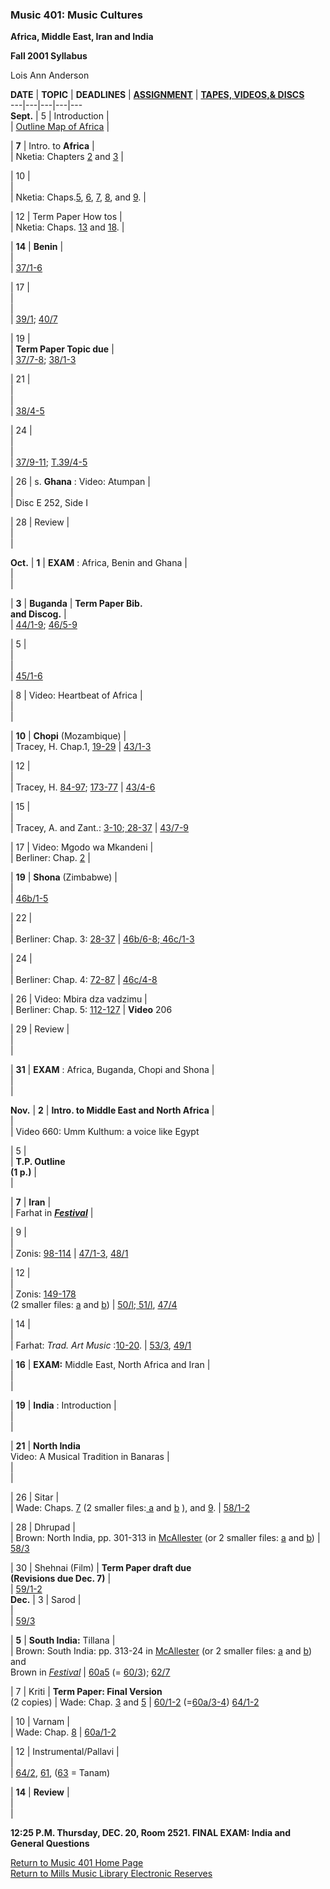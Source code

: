 ###  Music 401: Music Cultures

**Africa, Middle East, Iran and India**

**Fall 2001 Syllabus**

Lois Ann Anderson

**DATE** | **TOPIC** | **DEADLINES** | **[ASSIGNMENT](accessf2.htm)** |
**[TAPES, VIDEOS,& DISCS](tapeinde.htm)**  
---|---|---|---|---  
**Sept.** |  5 | Introduction |  
| [Outline Map of
Africa](http://geography.about.com/science/geography/library/blank/blxafrica.htm)
|  
  
  
| **7** |  Intro. to **Africa** |  
|  Nketia: Chapters [2](../../reserves/anderson401/nketia2.pdf) and
[3](../../reserves/anderson401/nketia3.pdf) |  
  
  
| 10 |  
|  
| Nketia: Chaps.[5](../../reserves/anderson401/nketia5.pdf),
[6](../../reserves/anderson401/nketia6.pdf),
[7](../../reserves/anderson401/nketia7.pdf),
[8](../../reserves/anderson401/nketia8.pdf), and
[9](../../reserves/anderson401/nketia9.pdf). |  
  
  
| 12 | Term Paper How tos |  
| Nketia: Chaps. [13](../../reserves/anderson401/nketia13.pdf) and
[18](../../reserves/anderson401/nketia18.pdf). |  
  
  
| **14** | **Benin** |  
|  
| [37/1-6](tape37.htm)  
  
|  17 |  
|  
|  
| [39/1](tape39.htm); [40/7](tape40.htm)  
  
| 19 |  
| **Term Paper Topic due** |  
| [37/7-8](tape37.htm); [38/1-3](tape38.htm)  
  
|  21 |  
|  
|  
| [38/4-5](tape38.htm)  
  
| 24 |  
|  
|  
| [37/9-11](tape37.htm); [T.39/4-5](tape39.htm)  
  
| 26 | s. **Ghana** : Video: Atumpan |  
|  
| Disc E 252, Side I  
  
| 28 | Review |  
|  
|  
  
**Oct.** | **1** | **EXAM** : Africa, Benin and Ghana |  
|  
|  
  
  
| **3** | **Buganda** | **Term Paper Bib.**  
**and Discog.** |  
| [44/1-9](tap44-46.htm); [46/5-9](tap44-46.htm)  
  
|  5 |  
|  
|  
| [45/1-6](tap44-46.htm)  
  
| 8 | Video: Heartbeat of Africa |  
|  
|  
  
  
| **10** | **Chopi** (Mozambique) |  
|  Tracey, H. Chap.1, [19-29](../../reserves/anderson401/tracey1.pdf) |
[43/1-3](tape43.htm)  
  
| 12 |  
|  
| Tracey, H. [84-97](../../reserves/anderson401/tracey2.pdf);
[173-77](../../reserves/anderson401/tracey3.pdf) | [43/4-6](tape43.htm)  
  
| 15 |  
|  
| Tracey, A. and Zant.: [3-10](../../reserves/anderson401/traceyzant1.pdf);[
28-37](../../reserves/anderson401/traceyzant2.pdf) | [43/7-9](tape43.htm)  
  
| 17 | Video: Mgodo wa Mkandeni |  
| Berliner: Chap. [2](../../reserves/anderson401/berliner2.pdf) |  
  
  
| **19** | **Shona** (Zimbabwe) |  
|  
| [46b/1-5](tape46b.htm)  
  
|  22 |  
|  
| Berliner: Chap. 3: [28-37](../../reserves/anderson401/berliner3.pdf) |
[46b/6-8](tape46b.htm);[ 46c/1-3](tape46c.htm)  
  
| 24 |  
|  
| Berliner: Chap. 4: [72-87](../../reserves/anderson401/berliner4.pdf) |
[46c/4-8](tape46c.htm)  
  
| 26 | Video: Mbira dza vadzimu |  
| Berliner: Chap. 5: [112-127](../../reserves/anderson401/berliner5.pdf) |
**Video** 206  
  
|  29 | Review |  
|  
|  
  
  
| **31** | **EXAM** : Africa, Buganda, Chopi and Shona |  
|  
|  
  
**Nov.** | **2** | **Intro. to Middle East and North Africa** |  
|  
|  Video 660: Umm Kulthum: a voice like Egypt  
  
| 5 |  
| **T.P. Outline**  
**(1 p.)** |  
|  
  
  
| **7** | **Iran** |  
|  Farhat in **_[Festival](../../reserves/anderson401/farhat1.pdf)_** |  
  
  
|  9 |  
|  
| Zonis: [98-114](../../reserves/anderson401/zonis1.pdf) |
[47/1-3](tape4748.htm), [48/1](tape4748.htm)  
  
| 12 |  
|  
| Zonis: [149-178](../../reserves/anderson401/zonis2.pdf)  
(2 smaller files: [a](../../reserves/anderson401/zonis2a.pdf) and
[b](../../reserves/anderson401/zonis2b.pdf))  | [50/l](tape5051.htm);[
51/l](tape5051.htm), [47/4](tape4748.htm)  
  
| 14 |  
|  
| Farhat: _Trad. Art Music_ :[10-20](../../reserves/anderson401/farhat2.pdf).
| [53/3](tape5253.htm), [49/1](tape49.htm)  
  
| **16** | **EXAM:** Middle East, North Africa and Iran |  
|  
|  
  
  
| **19** | **India** : Introduction |  
|  
|  
  
  
| **21** | **North India**  
Video: A Musical Tradition in Banaras |  
|  
|  
  
  
| 26 | Sitar |  
| Wade: Chaps. [ 7](../../reserves/anderson401/wade7.pdf) (2 smaller files:[
a](../../reserves/anderson401/wade7a.pdf) and
[b](../../reserves/anderson401/wade7b.pdf) ), and
[9](../../reserves/anderson401/wade9.pdf). | [58/1-2](tape5859.htm)  
  
| 28 | Dhrupad |  
| Brown: North India, pp. 301-313 in
[McAllester](../../reserves/anderson401/brown2.pdf) (or 2 smaller files:
[a](../../reserves/anderson401/brown2a.pdf) and
[b](../../reserves/anderson401/brown2b.pdf)) | [58/3](tape5859.htm)  
  
| 30 | Shehnai (Film) | **Term Paper draft due  
(Revisions due Dec. 7)** |  
| [59/1-2](tape5859.htm)  
**Dec.** |  3 | Sarod |  
|  
| [59/3](tape5859.htm)  
  
| **5** | **South India:** Tillana |  
|  Brown: South India: pp. 313-24 in
[McAllester](../../reserves/anderson401/brown2.pdf) (or 2 smaller files:
[a](../../reserves/anderson401/brown2a.pdf) and
[b](../../reserves/anderson401/brown2b.pdf)) and  
Brown in _[Festival](../../reserves/anderson401/brown1.pdf)_ |
[60a5](tape60a.htm) (= [60/3](tape6061.htm)); [62/7](tape6263.htm)  
  
|  7 | Kriti | **Term Paper: Final Version**  
(2 copies) | Wade: Chap. [3](../../reserves/anderson401/wade3.pdf) and
[5](../../reserves/anderson401/wade5.pdf) | [60/1-2](tape6061.htm)
(=[60a/3-4](tape60a.htm)) [64/1-2](tape64.htm)  
  
| 10 | Varnam |  
| Wade: Chap. [8](../../reserves/anderson401/wade8.pdf) |
[60a/1-2](tape60a.htm)  
  
| 12 | Instrumental/Pallavi |  
|  
| [64/2](tape64.htm), [61](tape6061.htm), ([63](tape6263.htm) = Tanam)  
  
| **14** | **Review** |  
|  
|  
  
  
**12:25 P.M. Thursday, DEC. 20, Room 2521. FINAL EXAM: India and General
Questions**

[Return to Music 401 Home Page](music401.htm)  
[Return to Mills Music Library Electronic
Reserves](http://www.library.wisc.edu/libraries/Music/ereserves/reserves.htm)

  
  
  
  

